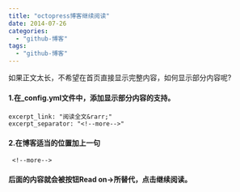 ```yaml
---
title: "octopress博客继续阅读"
date: 2014-07-26
categories:
  - "github-博客"
tags:
  - "github-博客"
---
```

<!--more-->



如果正文太长，不希望在首页直接显示完整内容，如何显示部分内容呢?

<!--more-->

#### 1.在_config.yml文件中，添加显示部分内容的支持。
    excerpt_link: "阅读全文&rarr;"  
    excerpt_separator: "<!--more-->"

#### 2.在博客适当的位置加上一句     
     <!--more-->

#### 后面的内容就会被按钮Read on→所替代，点击继续阅读。